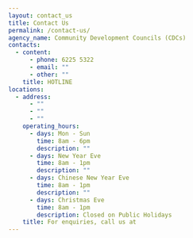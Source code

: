 ```yaml
---
layout: contact_us
title: Contact Us
permalink: /contact-us/
agency_name: Community Development Councils (CDCs)
contacts:
  - content:
      - phone: 6225 5322
      - email: ""
      - other: ""
    title: HOTLINE
locations:
  - address:
      - ""
      - ""
      - ""
    operating_hours:
      - days: Mon - Sun
        time: 8am - 6pm
        description: ""
      - days: New Year Eve
        time: 8am - 1pm
        description: ""
      - days: Chinese New Year Eve
        time: 8am - 1pm
        description: ""
      - days: Christmas Eve
        time: 8am - 1pm
        description: Closed on Public Holidays
    title: For enquiries, call us at
---
```

